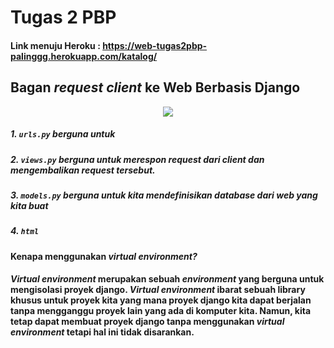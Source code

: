 # Tugas 2 PBP

#### Link menuju Heroku : https://web-tugas2pbp-palinggg.herokuapp.com/katalog/

## Bagan _request client_ ke Web Berbasis Django

<p align="center">
  <img src= "https://1.bp.blogspot.com/-u-n0WYPhc3o/X9nFtvNZB-I/AAAAAAAADrE/kD5gMaz4kNQIZyaUcaJJFVpDxdKrfoOwgCLcBGAsYHQ/s602/3.%2BPython%2BDjango%2B-%2BModul%2B2_Page2_Image5.jpg"/>
</p>

##### 1. `urls.py` berguna untuk
##### 2. `views.py` berguna untuk merespon request dari client dan mengembalikan request tersebut. 
##### 3. `models.py` berguna untuk kita mendefinisikan database dari web yang kita buat
##### 4. `html`

#### Kenapa menggunakan _virtual environment?_
#### _Virtual environment_ merupakan sebuah _environment_ yang berguna untuk mengisolasi proyek django. _Virtual environment_ ibarat sebuah library khusus untuk proyek kita yang mana proyek django kita dapat berjalan tanpa mengganggu proyek lain yang ada di komputer kita. Namun, kita tetap dapat membuat proyek django tanpa menggunakan _virtual environment_ tetapi hal ini tidak disarankan.
